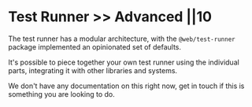 # Test Runner >> Advanced ||10

The test runner has a modular architecture, with the `@web/test-runner` package implemented an opinionated set of defaults.

It's possible to piece together your own test runner using the individual parts, integrating it with other libraries and systems.

We don't have any documentation on this right now, get in touch if this is something you are looking to do.
